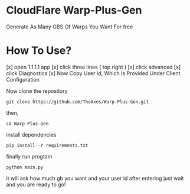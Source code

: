 # CloudFlare Warp-Plus-Gen
Generate As Many GBS Of Warps You Want For free


# How To Use?
[x] open 1.1.1.1 app
[x] click three lines ( top right )
[x] click advanced
[x] click Diagnostics
[x] Now Copy User Id, Which Is Provided Under Client Configuration

Now clone the repository
```
git clone https://github.com/TheAxes/Warp-Plus-Gen.git
```
then,
```
cd Warp-Plus-Gen
```

install dependencies
```
pip install -r requirements.txt
```

finally run progtam
```
python main.py
```

it will ask how much gb you want and your user id
after entering just wait and you are ready to go!
